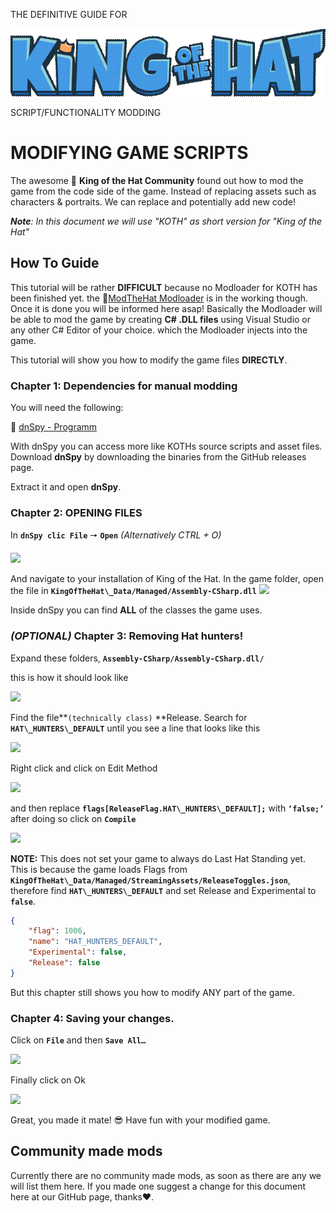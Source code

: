 THE DEFINITIVE GUIDE FOR

![img](https://github.com/Plunzi/modding-of-the-hat/blob/main/wiki-images/clip_image002.gif?raw=true)


SCRIPT/FUNCTIONALITY MODDING 



# MODIFYING **GAME SCRIPTS**

The awesome 🔗 **King of the Hat Community** found out how to mod the game from the code side of the game. Instead of replacing assets such as characters & portraits. We can replace and potentially add new code!

_**Note**: In this document we will use "KOTH" as short version for "King of the Hat"_

## How To Guide
This tutorial will be rather **DIFFICULT** because no Modloader for KOTH has been finished yet. the 🔗[ModTheHat Modloader](https://github.com/ModTheHat/ModTheHat) is in the working though. Once it is done you will be informed here asap! Basically the Modloader will be able to mod the game by creating **C# .DLL files** using Visual Studio or any other C# Editor of your choice. which the Modloader injects into the game.

This tutorial will show you how to modify the game files **DIRECTLY**.
### Chapter 1: Dependencies for manual modding
You will need the following:

🔗 [dnSpy - Programm](https://github.com/dnSpy/dnSpy/releases/tag/v6.1.8)

With dnSpy you can access more like KOTHs source scripts and asset files. Download **dnSpy** by downloading the binaries from the GitHub releases page.

Extract it and open **dnSpy**.

### Chapter 2: OPENING FILES
In **``dnSpy clic File``** 🠖 **``Open``** _(Alternatively CTRL + O)_

![](https://github.com/Plunzi/modding-of-the-hat/blob/main/wiki-images/Aspose.Words.12e64fed-b1a9-4767-b0a5-7e5bf1e1730a.001.png)

And navigate to your installation of King of the Hat. In the game folder, open the file in **``KingOfTheHat\_Data/Managed/Assembly-CSharp.dll``**
![](https://github.com/Plunzi/modding-of-the-hat/blob/main/wiki-images/Aspose.Words.12e64fed-b1a9-4767-b0a5-7e5bf1e1730a.002.png)

Inside dnSpy you can find **ALL** of the classes the game uses.
### _(OPTIONAL)_ Chapter 3: Removing Hat hunters!

Expand these folders,
**``Assembly-CSharp/Assembly-CSharp.dll/``**

this is how it should look like

![](https://github.com/Plunzi/modding-of-the-hat/blob/main/wiki-images/Aspose.Words.12e64fed-b1a9-4767-b0a5-7e5bf1e1730a.003.png)

Find the file**``(technically class)`` **Release.
Search for **``HAT\_HUNTERS\_DEFAULT``** until you see a line that looks like this

![](https://github.com/Plunzi/modding-of-the-hat/blob/main/wiki-images/Aspose.Words.12e64fed-b1a9-4767-b0a5-7e5bf1e1730a.004.png)

Right click and click on Edit Method

![](https://github.com/Plunzi/modding-of-the-hat/blob/main/wiki-images/Aspose.Words.12e64fed-b1a9-4767-b0a5-7e5bf1e1730a.005.png)

and then replace **``flags[ReleaseFlag.HAT\_HUNTERS\_DEFAULT];``** with **``‘false;’``**
after doing so click on **``Compile``**

![](https://github.com/Plunzi/modding-of-the-hat/blob/main/wiki-images/Aspose.Words.12e64fed-b1a9-4767-b0a5-7e5bf1e1730a.006.png)

**NOTE:** This does not set your game to always do Last Hat Standing yet. This is because the game loads Flags from **``KingOfTheHat\_Data/Managed/StreamingAssets/ReleaseToggles.json``**, therefore find **``HAT\_HUNTERS\_DEFAULT``** and set Release and Experimental to **``false``**.

```json
{
	"flag": 1006,
    "name": "HAT_HUNTERS_DEFAULT",
	"Experimental": false,
    "Release": false
}
```
But this chapter still shows you how to modify ANY part of the game.
### Chapter 4: Saving your changes.
Click on **``File``** and then **``Save All…``**

![](https://github.com/Plunzi/modding-of-the-hat/blob/main/wiki-images/Aspose.Words.12e64fed-b1a9-4767-b0a5-7e5bf1e1730a.008.png)

Finally click on Ok

![](https://github.com/Plunzi/modding-of-the-hat/blob/main/wiki-images/Aspose.Words.12e64fed-b1a9-4767-b0a5-7e5bf1e1730a.009.png)

Great, you made it mate! 😎
Have fun with your modified game.

## Community made mods
Currently there are no community made mods, as soon as there are any we will list them here.
If you made one suggest a change for this document here at our GitHub page, thanks❤️.


